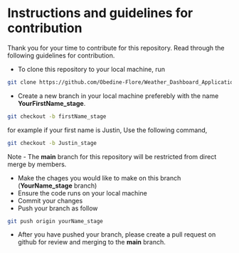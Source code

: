 # Instructions and guidelines for contribution

Thank you for your time to contribute for this repository. Read through the following guidelines for contribution.

- To clone this repository to your local machine, run

```bash
git clone https://github.com/Obedine-Flore/Weather_Dashboard_Application.git
```

- Create a new branch in your local machine preferebly with the name **YourFirstName_stage**.

```bash
git checkout -b firstName_stage
```

for example if your first name is Justin, Use the following command,

```bash
git checkout -b Justin_stage
```

Note - The **main** branch for this repository will be restricted from direct merge by members.

- Make the chages you would like to make on this branch (**YourName_stage** branch)
- Ensure the code runs on your local machine
- Commit your changes
- Push your branch as follow

```bash
git push origin yourName_stage
```

- After you have pushed your branch, please create a pull request on github for review and merging to the **main** branch.
